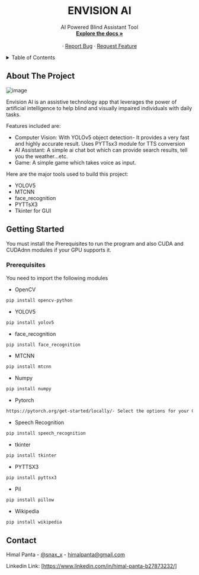 <br />
<div align="center">
 
  <h1 align="center">ENVISION AI</h1>

  <p align="center">
    AI Powered Blind Assistant Tool
    <br />
    <a href="https://github.com/5nax/Envision-AI"><strong>Explore the docs »</strong></a>
    <br />
    <br />
    ·
    <a href="https://github.com/5nax/Envision-AI/issues">Report Bug</a>
    ·
    <a href="https://github.com/5nax/Envision-AI/issues">Request Feature</a>
  </p>
</div>

<details>
  <summary>Table of Contents</summary>
  <ol>
    <li>
      <a href="#about-the-project">About The Project</a>
      <ul>
        <li><a href="#built-with">Built With</a></li>
      </ul>
    </li>
    <li>
      <a href="#getting-started">Getting Started</a>
      <ul>
        <li><a href="#prerequisites">Prerequisites</a></li>
      </ul>
    </li>
    <li><a href="#contact">Contact</a></li>
  </ol>
</details>

## About The Project

![image](https://user-images.githubusercontent.com/97379931/225304945-ab4e4457-ee42-4e6a-ab00-cd40f99d492a.png)


Envision AI is an assistive technology app that leverages the power of artificial intelligence to help blind and visually impaired individuals with daily tasks.


Features included are:
* Computer Vision: With YOLOv5 object detection- It provides a very fast and highly accurate result. Uses PYTTsx3 module for TTS conversion
* AI Assistant: A simple ai chat bot which can provide search results, tell you the weather…etc.
* Game: A simple game which takes voice as input.


Here are the major tools used to build this project:

* YOLOV5
* MTCNN
* face_recognition
* PYTTsX3
* Tkinter for GUI



## Getting Started

You must install the Prerequisites to run the program and also CUDA and CUDAdnn modules if your GPU supports it.

### Prerequisites

You need to import the following modules
* OpenCV
```sh
pip install opencv-python
```
* YOLOV5
```sh
pip install yolov5
```
* face_recognition
```sh
pip install face_recognition
```
* MTCNN
```sh
pip install mtcnn
```
* Numpy
```sh
pip install numpy
```
* Pytorch
```sh
https://pytorch.org/get-started/locally/- Select the options for your GPU with CUDA version to generate a install command
```
* Speech Recognition
```sh
pip install speech_recognition
```
* tkinter
```sh
pip install tkinter
```
* PYTTSX3
```sh
pip install pyttsx3
```
* Pil
```sh
pip install pillow
```
* Wikipedia
```sh
pip install wikipedia
```

<!-- CONTACT -->
## Contact

Himal Panta - [@snax_x](https://www.instagram.com/snax_smh/) - himalpanta@gmail.com

Linkedin Link: [https://www.linkedin.com/in/himal-panta-b27873232/]


<!-- MARKDOWN LINKS & IMAGES -->
<!-- https://www.markdownguide.org/basic-syntax/#reference-style-links -->
[contributors-shield]: https://img.shields.io/github/contributors/othneildrew/Best-README-Template.svg?style=for-the-badge

[forks-shield]: https://img.shields.io/github/forks/othneildrew/Best-README-Template.svg?style=for-the-badge

[stars-shield]: https://img.shields.io/github/stars/othneildrew/Best-README-Template.svg?style=for-the-badge

[issues-shield]: https://img.shields.io/github/issues/othneildrew/Best-README-Template.svg?style=for-the-badge

[linkedin-shield]: https://img.shields.io/badge/-LinkedIn-black.svg?style=for-the-badge&logo=linkedin&colorB=555
